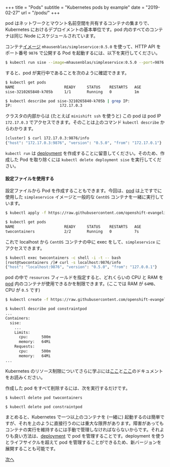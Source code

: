 +++
title = "Pods"
subtitle = "Kubernetes pods by example"
date = "2019-02-27"
url = "/pods/"
+++

pod はネットワークとマウント名前空間を共有するコンテナの集まりで、Kubernetes におけるデプロイメントの基本単位です。pod 内のすべてのコンテナは同じ Node にスケジュールされています。

コンテナ[イメージ](https://hub.docker.com/r/mhausenblas/simpleservice/) `mhausenblas/simpleservice:0.5.0` を使って、HTTP API をポート番号 `9876` で公開する Pod を起動するには、以下を実行してください。

```bash
$ kubectl run sise --image=mhausenblas/simpleservice:0.5.0 --port=9876
```

すると、pod が実行中であることを次のように確認できます。

```bash
$ kubectl get pods
NAME                      READY     STATUS    RESTARTS   AGE
sise-3210265840-k705b     1/1       Running   0          1m

$ kubectl describe pod sise-3210265840-k705b | grep IP:
IP:                     172.17.0.3
```

クラスタの内部からは (たとえば `minishift ssh` を使うと) この pod は pod IP `172.17.0.3` でアクセスできます。そのことは上のコマンド `kubectl describe` からわかります。

```bash
[cluster] $ curl 172.17.0.3:9876/info
{"host": "172.17.0.3:9876", "version": "0.5.0", "from": "172.17.0.1"}
```

`kubectl run` は [deployment](/deployments/) を作成することに留意してください。そのため、作成した Pod を取り除くには `kubectl delete deployment sise` を実行してください。


#### 設定ファイルを使用する

設定ファイルから Pod を作成することもできます。今回は、[pod](https://github.com/openshift-evangelists/kbe/blob/master/specs/pods/pod.yaml) は上ですでに使用した `simpleservice` イメージと一般的な `CentOS` コンテナを一緒に実行しています。

```bash
$ kubectl apply -f https://raw.githubusercontent.com/openshift-evangelists/kbe/master/specs/pods/pod.yaml

$ kubectl get pods
NAME                      READY     STATUS    RESTARTS   AGE
twocontainers             2/2       Running   0          7s
```

これで localhost から `CentOS` コンテナの中に exec をして、`simpleservice` にアクセスできます。

```bash
$ kubectl exec twocontainers -c shell -i -t -- bash
[root@twocontainers /]# curl -s localhost:9876/info
{"host": "localhost:9876", "version": "0.5.0", "from": "127.0.0.1"}
```

pod の中で `resources` フィールドを指定すると、どれくらいの CPU と RAM を [pod](https://github.com/openshift-evangelists/kbe/blob/master/specs/pods/constraint-pod.yaml) 内のコンテナが使用できるかを制限できます。(ここでは RAM が `64MB`、CPU が `0.5` です)

```bash
$ kubectl create -f https://raw.githubusercontent.com/openshift-evangelists/kbe/master/specs/pods/constraint-pod.yaml

$ kubectl describe pod constraintpod
...
Containers:
  sise:
    ...
    Limits:
      cpu:      500m
      memory:   64Mi
    Requests:
      cpu:      500m
      memory:   64Mi
...
```

Kubernetes のリソース制限についてさらに学ぶには[ここ](https://kubernetes.io/docs/tasks/configure-pod-container/assign-cpu-ram-container/)と[ここ](https://kubernetes.io/docs/concepts/configuration/manage-compute-resources-container/)のドキュメントをお読みください。

作成した pod をすべて削除するには、次を実行するだけです。

```bash
$ kubectl delete pod twocontainers

$ kubectl delete pod constraintpod
```

まとめると、Kubernetes で一つ以上のコンテナを (一緒に) 起動するのは簡単ですが、それを上のように直接行うのには重大な限界があります。障害があってもコンテナの実行を維持するには手動で管理しなければならないからです。それよりも良い方法は、[deployment](/deployments) で pod を管理することです。deployment を使うとライフサイクルを超えて pod を管理することができるため、新バージョンを展開することも可能です。

[次へ](/labels)

